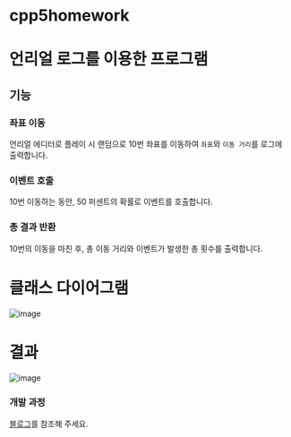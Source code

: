 # cpp5homework
# 언리얼 로그를 이용한 프로그램

## 기능

### 좌표 이동

언리얼 에디터로 플레이 시 랜덤으로 10번 좌표를 이동하여 `좌표`와 `이동 거리`를 로그에 출력합니다.

### 이벤트 호출

10번 이동하는 동안, 50 퍼센트의 확률로 이벤트를 호출합니다.

### 총 결과 반환

10번의 이동을 마친 후, 총 이동 거리와 이벤트가 발생한 총 횟수를 출력합니다.

# 클래스 다이어그램
![image](https://github.com/user-attachments/assets/322964ab-eda9-40fc-a788-9311f5d470be)


# 결과
![image](https://github.com/user-attachments/assets/c74a8c8e-8fe7-461d-a640-febd99988da4)

### 개발 과정
[블로그](https://hmmterestinguri.tistory.com/39)를 참조해 주세요.

